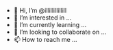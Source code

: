 - 👋 Hi, I’m @illillillillill
- 👀 I’m interested in ...
- 🌱 I’m currently learning ...
- 💞️ I’m looking to collaborate on ...
- 📫 How to reach me ...

<!---
illillillillill/illillillillill is a ✨ special ✨ repository because its `README.md` (this file) appears on your GitHub profile.
You can click the Preview link to take a look at your changes.
--->
